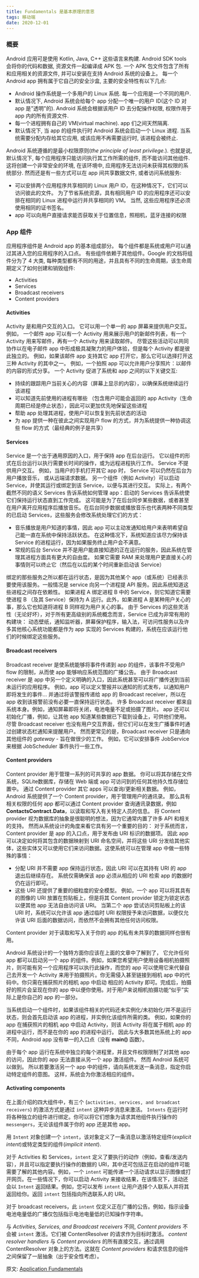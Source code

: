 ```yaml
---
title: Fundamentals 是基本原理的意思
tags: 移动端
date: 2020-12-01
---
```


### 概要

Android 应用可是使用 Kotlin, Java, C++ 这些语言来构建. Android SDK tools 会将你的代码和数据, 资源文件一起编译成 APK 包. 一个 APK 包文件包含了所有和应用相关的资源文件, 并可以安装在支持 Android 系统的设备上。
每一个 Android app 拥有属于它自己的安全沙盒, 主要的安全特性有以下几点:
* Android 操作系统是一个多用户的 Linux 系统. 每一个应用是一个不同的用户.
* 默认情况下, Android 系统会给每个 app 分配一个唯一的用户 ID(这个 ID 对 app 是"透明"的). Android 系统会根据该用户 ID 去分配操作权限, 权限作用于app 内的所有资源文件.
* 每一个进程拥有自己的 VM(virtual machine). app 们之间天然隔离.
* 默认情况下, 当 app 的组件执行时 Android 系统会启动一个 Linux 进程. 当系统需要分配内存给其它应用, 或该应用不再需要运行时, 该进程会被终止.

Android 系统遵循的是最小权限原则(_the principle of least privilege._). 也就是说, 默认情况下, 每个应用程序只能访问执行其工作所需的组件, 而不能访问其他组件. 这将创建一个非常安全的环境, 在该环境中, 应用程序无法访问未获得其权限的系统部分.
然而还是有一些方式可以在 app 间共享数据文件, 或者访问系统服务:
* 可以安排两个应用程序共享相同的 Linux 用户 ID，在这种情况下，它们可以访问彼此的文件。 为了节省系统资源，具有相同用户 ID 的应用程序还可以安排在相同的 Linux 进程中运行并共享相同的 VM。 当然, 这些应用程序还必须使用相同的证书签名。
*  app 可以向用户直接请求能否获取关于位置信息，照相机，蓝牙连接的权限

### App 组件

应用程序组件是 Android app 的基本组成部分。 每个组件都是系统或用户可以通过其进入您的应用程序的入口点。 有些组件依赖于其他组件。Google 的文档将组件分为了 4 大类, 每种类型都有不同的用途，并且具有不同的生命周期，该生命周期定义了如何创建和销毁组件:

* Activities
* Services
* Broadcast receivers
* Content providers

#### Activities

Activity 是和用户交互的入口。 它可以用一个单一的 app  屏幕来提供用户交互。 例如， 一个邮件 app 可以有一个 Activity 用来展示用户的新邮件列表，有一个 Activity 用来写邮件，再有一个 Activity 用来读取邮件。 尽管这些活动可以共同协作以在电子邮件 app 中形成极具凝聚力的用户体验，但是每个 Activity 都是彼此独立的。 例如，如果该邮件 app 支持其它 app 打开它，那么它可以选择打开这三种 Activity 的其中之一。 例如，一个拍照 app 可以允许用户分享照片：以邮件的内容的形式分享。 一个 Activity 促进了系统和 app 之间的以下关键交互:

* 持续的跟踪用户当前关心的内容（屏幕上显示的内容），以确保系统继续运行该进程
* 可以知道先前使用的进程有哪些 （包含用户可能会返回的 app Activity（生命周期已经是停止状态），因此可以更加优先地保留这些进程
* 帮助 app 处理其进程，使用户可以恢复到先前状态的活动
* 为 app 提供一种在彼此之间实现用户 flow 的方式，并为系统提供一种协调这些 flow 的方式（最经典的例子是共享）

#### Services

Service 是一个出于通用原因的入口，用于保持 app 在后台运行。 它以组件的形式在后台运行以执行需要长时间的操作，或为远程进程执行工作。 Service 不提供用户交互。 例如，当用户的手机打开其它 app 时， Service 可以仍然在后台为用户播放音乐， 或从远端请求数据。 另一个组件（例如 Activity）可以启动 Service，并使其运行或绑定到该 Service，以便与其进行交互。 实际上，有两个截然不同的语义 Services 告诉系统如何管理 app：启动的 Services 告诉系统使它们保持运行状态直到工作完成。 这可能是为了在后台同步某些数据，或者甚至在用户离开应用程序后播放音乐。在后台同步数据或播放音乐也代表两种不同类型的已启动 Services，这些服务会修改系统处理它们的方式：

* 音乐播放是用户知道的事情，因此 app 可以主动发通知给用户来表明希望自己能一直在系统中保持活跃状态。 在这种情况下，系统知道应该尽力保持该 Service 的进程运行，因为如果服务终止用户会不满意。
* 常规的后台 Service 并不是用户能直接知道的正在运行的服务，因此系统在管理其进程方面具有更大的自由度。 如果它需要 RAM 来处理用户更直接关心的事情则可以终止它（然后在以后的某个时间重新启动该 Service）

绑定的那些服务之所以都在运行状态，是因为其他某个 app（或系统）已经表示要使用该服务。一般情况是 service 向另一个进程提 API 服务。因此系统知道这些进程之间存在依赖性。 如果进程 A 绑定进程 B 中的 Service，则它知道它需要使进程 B （及其 Service）保持为 A 运行。此外，如果进程 A 是某种用户关心的事，那么它也知道将进程 B 同样视为用户关心的事。 由于 Services 的这些灵活性（无论好坏），对于所有更高级别的系统概念而言，Service 已成为非常有用的构建块： 动态壁纸，通知监听器，屏幕保护程序，输入法，可访问性服务以及许多其他核心系统功能都是作为 app 实现的 Services 构建的，系统在应该运行他们的时候绑定这些服务。

#### Broadcast receivers

Broadcast receiver 是使系统能够将事件传递到 app 的组件，该事件不受用户 flow 的限制，从而使 app 能够响应系统范围的广播公告。 由于 Broadcast receiver 是 app 中另一个定义明确的入口，因此系统甚至可以将广播传送到当前未运行的应用程序。 例如，app 可以定义警报并以通知的形式发布，以通知用户即将发生的事件... 并通过将该警报传递给 app 的 Broadcast receiver，所以在 app 收到该报警前没有必要一直保持运行状态。
许多 Broadcast receiver 都来自系统本身。例如，通知屏幕即将关闭，电池电量不足或拍摄了图片。 app 还可以初始化广播，例如，让其他 app 知道某些数据已下载到设备上，可供他们使用。
尽管 Broadcast receiver 也没有用户交互界面，但它们可以在发生广播事件时通过创建状态栏通知来提醒用户。 然而更常见的是，Broadcast receiver 只是通向其他组件的 _gateway_ - 旨在做很少的工作。 例如，它可以安排事件 JobService 来根据 JobScheduler 事件执行一些工作。

#### Content providers

Content provider 用于管理一系列的可共享的 app 数据。 你可以将其存储在文件系统，SQLite数据库，存储在 Web 端或 app 可访问到的任何其他持久性存储位置中。 通过 Content provider 其它 apps 可以查询/更新相关数据。 例如，Android 系统提供了一个 Content provider，用于管理用户的通讯录。 那么具有相关权限的任何 app 都可以通过 Content provider 查询通讯录数据，例如**ContactsContract.Data**，以读取和写入有关特定人员的信息。
将 Content provider 视为数据库的抽象是很聪明的想法，因为它通常内置了许多 API 和相关的支持。 然而从系统设计的角度来看它具有另一个重要的目的： 对于系统而言，Content provider 是 app 的入口点，用于发布由 URI 标识的数据项。 因此 app 可以决定如何将其包含的数据映射到 URI 命名空间，并将这些 URI 分发给其他实体，这些实体又可以使用它们来访问数据。这使系统可以在管理 app 中做一些特殊的事情：

* 分配 URI 并不需要 app 保持运行状态，因此 URI 可以在其持有 URI 的 app 退出后继续存在。 系统仅需确保该 app 必须从相应的 URI 检索 app 的数据时仍在运行即可。
* 这些 URI 还提供了重要的细粒度的安全模型。 例如，一个  app 可以将其具有的图像的 URI 放置在剪贴板上，但是将其 Content provider 锁定为锁定状态以便其他 app 无法自由访问该 URI。 当第二个 app 尝试访问剪贴板上的该 URI 时，系统可以允许该 app 通过临时 URI 权限授予来访问数据，以便仅允许该 URI 后面的数据访问，而依然不会拥有其他任何访问权限。

Content provider 对于读取和写入关于你的 app 的私有未共享的数据同样也很有用。

Android 系统设计的一个独特方面你应该在上面的文章中了解到了， 它允许任何 app 都可以启动另一个 app 的组件。例如，如果您希望用户使用设备相机拍摄照片，则可能有另一个应用程序可以执行此操作，而您的 app 可以使用它来代替自己去开发一个 Activity 来用于拍摄照片。你无需侵入甚至链接到相机 app 中的代码中。你只需在捕获照片的相机 app 中启动 相应的 Activity 即可。完成后，拍摄好的照片会呈现在你的 app 中以便你使用。对于用户来说相机拍摄功能“似乎”实际上是你自己的 app 的一部分。

当系统启动一个组件时，如果该组件相关的代码还未实例化/未初始化/并不是运行状态，则会首先启动该 app 的进程，并实例化该组件所需的类。 例如，如果你的 app 在捕获照片的相机 app 中启动 Activity，则该 Activity 将在属于相机 app 的进程中运行，而不是在你的 app 的进程中运行。 因此与大多数其他系统上的 app 不同，Android app 没有单一的入口点（没有 **main()** 函数）。

由于每个 app 运行在系统中独立的每个进程里，并且文件权限限制了对其他 app 的访问，因此你的 app 无法直接从另一个 app 激活组件。 然而 Android 系统可以做到。 所以若要激活另一个 app 中的组件，请向系统发送一条消息，指定你启动特定组件的意图。 这样，系统会为你激活相应的组件。

#### Activating components

在上面介绍的四大组件中，有三个 (`activities, services, and broadcast receivers`) 的激活方式是通过 `intent` 这种异步消息来激活。 `Intents` 在运行时将各种独立的组件进行绑定。你可以将它们想象为请求其他组件执行操作的 `messengers`，无论该组件属于你的 app 还是其他 app。

用 `Intent` 对象创建一个 `intent`，该对象定义了一条消息以激活特定组件(_explicit intent_)或特定类型的组件(_implicit intent_).

对于 Activities 和 Services，`intent` 定义了要执行的动作（例如，查看/发送内容），并且可以指定要执行操作的数据的 URI，其中还可包括正在启动的组件可能需要了解的其他内容。例如，一个 `intent` 可能传递一个活动请求以显示图像或打开网页。在一些情况下，你可以启动 Activity 来接收结果，在该情况下，活动还会以 `Intent` 返回结果。例如，您可以发布 `intent` 让用户选择个人联系人并将其返回给你。返回 `intent` 包括指向所选联系人的 URI。

对于 broadcast receivers，此 `intent` 仅定义正在广播的公告。例如，指示设备电池电量低的广播仅包括指示电池电量低的已知操作字符串。

与 _Activities, Services, and Broadcast receivers_ 不同, _Content providers_ 不会被 `intent` 激活。它们被 ContentResolver 的请求作为目标时激活。 _content resolver handlers_ 与 _Content providers_ 的所有直接交互，通过调用 ContentResolver 对象上的方法。这就在 _Content providers_ 和请求信息的组件之间保留了一层抽象（出于安全性考虑）。
















原文: [Application Fundamentals](https://developer.android.com/guide/components/fundamentals)








